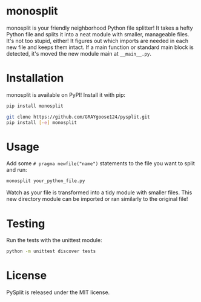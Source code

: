 
# monosplit

monosplit is your friendly neighborhood Python file splitter! It takes a hefty Python file and splits it into a neat module with smaller, manageable files. It's not too stupid, either!  It figures out which imports are needed in each new file and keeps them intact. If a main function or standard main block is detected, it's moved the new module main at `__main__.py`.

# Installation
monosplit is available on PyPI! Install it with pip:

```bash
pip install monosplit
```

```bash 
git clone https://github.com/GRAYgoose124/pysplit.git 
pip install [-e] monosplit 
```

# Usage
Add some `# pragma newfile("name")` statements to the file you want to split and run:
```bash 
monosplit your_python_file.py
```

Watch as your file is transformed into a tidy module with smaller files. This new directory module can be imported or ran similarly to the original file!

# Testing
Run the tests with the unittest module:

```bash 
python -m unittest discover tests 
```

# License
PySplit is released under the MIT license.
